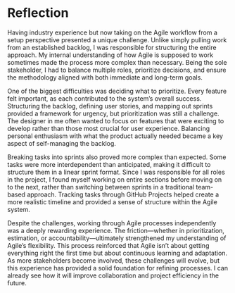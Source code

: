 # Reflection

Having industry experience but now taking on the Agile workflow from a setup perspective presented a unique challenge. Unlike simply pulling work from an established backlog, I was responsible for structuring the entire approach. My internal understanding of how Agile is supposed to work sometimes made the process more complex than necessary. Being the sole stakeholder, I had to balance multiple roles, prioritize decisions, and ensure the methodology aligned with both immediate and long-term goals.

One of the biggest difficulties was deciding what to prioritize. Every feature felt important, as each contributed to the system’s overall success. Structuring the backlog, defining user stories, and mapping out sprints provided a framework for urgency, but prioritization was still a challenge. The designer in me often wanted to focus on features that were exciting to develop rather than those most crucial for user experience. Balancing personal enthusiasm with what the product actually needed became a key aspect of self-managing the backlog.

Breaking tasks into sprints also proved more complex than expected. Some tasks were more interdependent than anticipated, making it difficult to structure them in a linear sprint format. Since I was responsible for all roles in the project, I found myself working on entire sections before moving on to the next, rather than switching between sprints in a traditional team-based approach. Tracking tasks through GitHub Projects helped create a more realistic timeline and provided a sense of structure within the Agile system.

Despite the challenges, working through Agile processes independently was a deeply rewarding experience. The friction—whether in prioritization, estimation, or accountability—ultimately strengthened my understanding of Agile’s flexibility. This process reinforced that Agile isn’t about getting everything right the first time but about continuous learning and adaptation. As more stakeholders become involved, these challenges will evolve, but this experience has provided a solid foundation for refining processes. I can already see how it will improve collaboration and project efficiency in the future.
